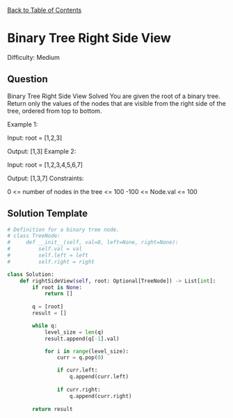 [Back to Table of Contents](../README.md)

# Binary Tree Right Side View
Difficulty: Medium

## Question
Binary Tree Right Side View
Solved 
You are given the root of a binary tree. Return only the values of the nodes that are visible from the right side of the tree, ordered from top to bottom.

Example 1:



Input: root = [1,2,3]

Output: [1,3]
Example 2:



Input: root = [1,2,3,4,5,6,7]

Output: [1,3,7]
Constraints:

0 <= number of nodes in the tree <= 100
-100 <= Node.val <= 100

## Solution Template
```python
# Definition for a binary tree node.
# class TreeNode:
#     def __init__(self, val=0, left=None, right=None):
#         self.val = val
#         self.left = left
#         self.right = right

class Solution:
    def rightSideView(self, root: Optional[TreeNode]) -> List[int]:
        if root is None:
            return []
        
        q = [root]
        result = []

        while q:
            level_size = len(q)
            result.append(q[-1].val)

            for i in range(level_size):
                curr = q.pop(0)

                if curr.left:
                    q.append(curr.left)
                
                if curr.right:
                    q.append(curr.right)
            
        return result

         
         
```
